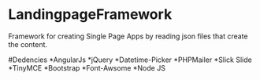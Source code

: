 # LandingpageFramework
Framework for creating Single Page Apps by reading json files that create the content.


#Dedencies
*AngularJs
*jQuery
*Datetime-Picker
*PHPMailer
*Slick Slide
*TinyMCE
*Bootstrap
*Font-Awsome
*Node JS
